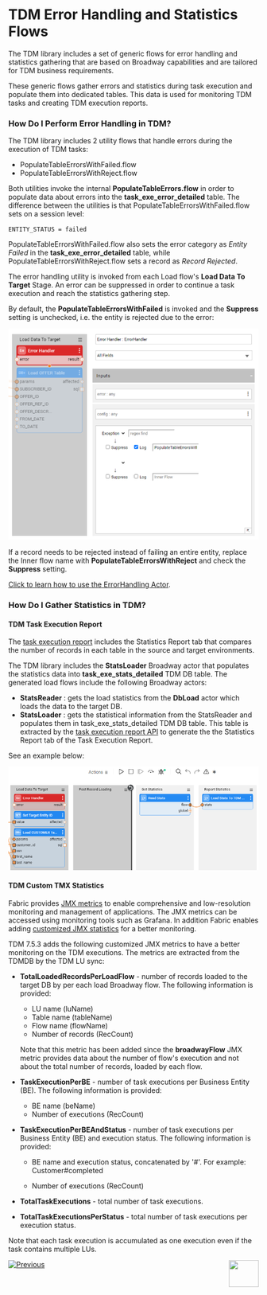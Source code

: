 # TDM Error Handling and Statistics Flows

The TDM library includes a set of generic flows for error handling and statistics gathering that are based on Broadway capabilities and are tailored for TDM business requirements. 

These generic flows gather errors and statistics during task execution and populate them into dedicated tables. This data is used for monitoring  TDM tasks and creating TDM execution reports.

### How Do I Perform Error Handling in TDM?

The TDM library includes 2 utility flows that handle errors during the execution of TDM tasks:

* PopulateTableErrorsWithFailed.flow
* PopulateTableErrorsWithReject.flow

Both utilities invoke the internal **PopulateTableErrors.flow** in order to populate data about errors into the **task_exe_error_detailed** table. The difference between the utilities is that PopulateTableErrorsWithFailed.flow sets on a session level:

~~~
ENTITY_STATUS = failed 
~~~

PopulateTableErrorsWithFailed.flow also sets the error category as *Entity Failed* in the **task_exe_error_detailed** table, while PopulateTableErrorsWithReject.flow sets a record as *Record Rejected*.

The error handling utility is invoked from each Load flow's **Load Data To Target** Stage. An error can be suppressed in order to continue a task execution and reach the statistics gathering step.

By default, the **PopulateTableErrorsWithFailed** is invoked and the **Suppress** setting is unchecked, i.e. the entity is rejected due to the error:

![image](images/12_tdm_err_stat_01.PNG)

 If a record needs to be rejected instead of failing an entire entity, replace the Inner flow name with **PopulateTableErrorsWithReject** and check the **Suppress** setting. 

[Click to learn how to use the ErrorHandling Actor](/articles/19_Broadway/actors/06_error_handling_actors.md#how-do-i-use-the-errorhandler-actor).

### How Do I Gather Statistics in TDM?

#### TDM Task Execution Report

The [task execution report](/articles/TDM/tdm_gui/27_task_execution_history.md#generating-a-task-execution-summary-report) includes the Statistics Report tab that compares the number of records in each table in the source and target environments.  

The TDM library includes the **StatsLoader** Broadway actor that populates the statistics data into **task_exe_stats_detailed** TDM DB table. The generated load flows include the following Broadway actors:

- **StatsReader** : gets the load statistics from the **DbLoad** actor which loads the data to the target DB. 
- **StatsLoader** : gets the statistical information from the StatsReader and populates them in task_exe_stats_detailed TDM DB table. This table is extracted by the [task execution report API](/articles/TDM/tdm_gui/TDM_Task_Execution_Flows_APIs/07_get_task_execution_reports_APIs.md#get-task-execution-summary-report) to generate the the Statistics Report tab of the Task Execution Report. 

See an example below:

![image](images/12_tdm_err_stat_02.PNG)



#### TDM Custom TMX Statistics

Fabric provides [JMX metrics](/articles/34_JMX_statistics/01_JMX_overview.md) to enable comprehensive and low-resolution monitoring and management of applications. The JMX metrics can be accessed using monitoring tools such as Grafana. In addition Fabric enables adding [customized JMX statistics](/articles/34_JMX_statistics/03_JMX_custom.md) for a better monitoring. 

TDM 7.5.3 adds the following customized JMX metrics to have a better monitoring on the TDM executions. The metrics are extracted from the TDMDB by the TDM LU sync:

- **TotalLoadedRecordsPerLoadFlow** - number of records loaded to the target DB by per each load Broadway flow. The following information is provided:

  - LU name (luName)
  - Table name (tableName)
  - Flow name (flowName)
  - Number of records (RecCount)

  Note that this metric has been added since the **broadwayFlow** JMX metric provides data about the number of flow's execution and not about the total number of records, loaded by each flow. 

- **TaskExecutionPerBE** - number of task executions per Business Entity (BE). The following information is provided:

  - BE name (beName)
  - Number of executions (RecCount)

- **TaskExecutionPerBEAndStatus** - number of task executions per Business Entity (BE) and execution status. The following information is provided:

  - BE name and execution status, concatenated by '#'. For example: Customer#completed

  - Number of executions (RecCount)

- **TotalTaskExecutions** - total number of task executions. 

- **TotalTaskExecutionsPerStatus** - total number of task executions per execution status.

Note that each task execution is accumulated as one execution even if the task contains multiple LUs.

[![Previous](/articles/images/Previous.png)](11_tdm_implementation_using_generic_flows.md)[<img align="right" width="60" height="54" src="/articles/images/Next.png">](13_tdm_implementation_supporting_different_product_versions.md)
